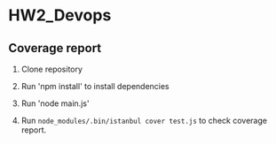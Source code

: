 # HW2_Devops

## Coverage report

1. Clone repository

2. Run 'npm install' to install dependencies

3. Run 'node main.js'

4. Run ```node_modules/.bin/istanbul cover test.js``` to check coverage report.









